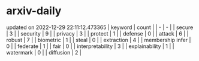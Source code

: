 # arxiv-daily
updated on 2022-12-29 22:11:12.473365
| keyword | count |
| - | - |
| secure | 3 |
| security | 9 |
| privacy | 3 |
| protect | 1 |
| defense | 0 |
| attack | 6 |
| robust | 7 |
| biometric | 1 |
| steal | 0 |
| extraction | 4 |
| membership infer | 0 |
| federate | 1 |
| fair | 0 |
| interpretability | 3 |
| explainability | 1 |
| watermark | 0 |
| diffusion | 2 |
